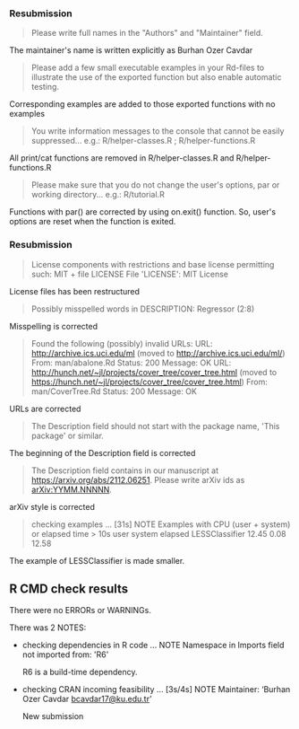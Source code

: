 ### Resubmission

> Please write full names in the "Authors" and "Maintainer" field.

  The maintainer's name is written explicitly as Burhan Ozer Cavdar
  
> Please add a few small executable examples in your Rd-files to
illustrate the use of the exported function but also enable automatic
testing.
  
  Corresponding examples are added to those exported functions with no examples
  
> You write information messages to the console that cannot be easily
suppressed... e.g.:  R/helper-classes.R ; R/helper-functions.R
  
  All print/cat functions are removed in R/helper-classes.R and R/helper-functions.R
  
> Please make sure that you do not change the user's options, par or
working directory... e.g.: R/tutorial.R
  
  Functions with par() are corrected by using on.exit() function. So, user's options are reset
  when the function is exited.
  
  
### Resubmission

> License components with restrictions and base license permitting such:
  MIT + file LICENSE
File 'LICENSE':
  MIT License
  
  License files has been restructured

> Possibly misspelled words in DESCRIPTION:
  Regressor (2:8)
  
  Misspelling is corrected

> Found the following (possibly) invalid URLs:
  URL: http://archive.ics.uci.edu/ml (moved to http://archive.ics.uci.edu/ml/)
    From: man/abalone.Rd
    Status: 200
    Message: OK
  URL: http://hunch.net/~jl/projects/cover_tree/cover_tree.html (moved to https://hunch.net/~jl/projects/cover_tree/cover_tree.html)
    From: man/CoverTree.Rd
    Status: 200
    Message: OK
    
  URLs are corrected

> The Description field should not start with the package name,
  'This package' or similar.
  
  The beginning of the Description field is corrected
  
> The Description field contains
  in our manuscript at https://arxiv.org/abs/2112.06251.
Please write arXiv ids as <arXiv:YYMM.NNNNN>.

  arXiv style is corrected
  
> checking examples ... [31s] NOTE
Examples with CPU (user + system) or elapsed time > 10s
                user system elapsed
LESSClassifier 12.45   0.08   12.58

  The example of LESSClassifier is made smaller.
  

## R CMD check results
There were no ERRORs or WARNINGs. 

There was 2 NOTES:

* checking dependencies in R code ... NOTE
  Namespace in Imports field not imported from: 'R6'

  R6 is a build-time dependency.
  
* checking CRAN incoming feasibility ... [3s/4s] NOTE
  Maintainer: ‘Burhan Ozer Cavdar <bcavdar17@ku.edu.tr>’

  New submission
